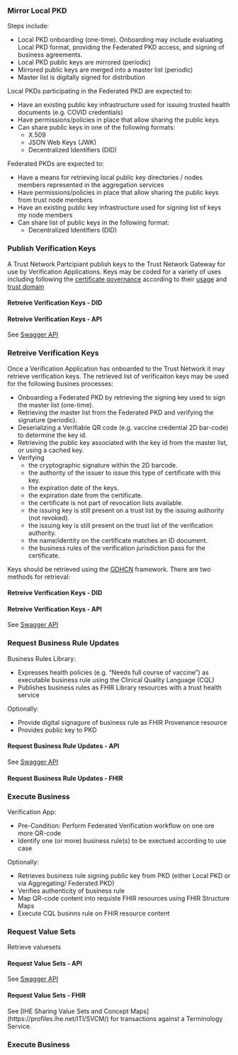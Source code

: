 <h3 id="mirror_keys">Mirror Local PKD</h3>

Steps include:
- Local PKD onboarding (one-time). Onboarding may include evaluating Local PKD
format, providing the Federated PKD access, and signing of business agreements.
- Local PKD public keys are mirrored (periodic)
- Mirrored public keys are merged into a master list (periodic)
- Master list is digitally signed for distribution

Local PKDs participating in the Federated PKD are expected to:
- Have an existing public key infrastructure used for issuing trusted health documents (e.g. COVID credentials)
- Have permissions/policies in place that allow sharing the public keys
- Can share public keys in one of the following formats:
  - X.509
  - JSON Web Keys (JWK)
  - Decentralized Identifiers (DID)

Federated PKDs are expected to:
- Have a means for retrieving local public key directories / nodes members represented in the aggregation services
- Have permissions/policies in place that allow sharing the public keys from trust node members
- Have an existing public key infrastructure used for signing list of keys my node members
- Can share list of public keys in the following format:
  - Decentralized Identifiers (DID)


<h3 id="put_keys">Publish Verification Keys</h3>

A Trust Network Partcipiant publish keys to the Trust Network Gateway for use by Verification Applications.  Keys may be coded for a variety of uses including following the [certificate governance](concepts_certificate_governance.html) according to their [usage](ValueSet-TRUST.KEYUSAGE.html) and [trust domain](ValueSet-TRUST.DOMAIN.html)

<h4 id="put_keys_did">Retreive Verification Keys - DID </h4>

<h4 id="put_keys_api">Retreive Verification Keys - API </h4>

See [Swagger API](https://worldhealthorganization.github.io/smart-trust-network-gateway/)


<h3 id="get_keys">Retreive Verification Keys</h3>

Once a Verification Application has onboarded to the Trust Network it may retrieve verification keys.   The retrieved list of verificaiton keys may be used for the following busines processes:
- Onboarding a Federated PKD by retrieving the signing key used to sign the master list (one-time).
- Retrieving the master list from the Federated PKD and verifying the signature (periodic).
- Deserializing a Verifiable QR code (e.g.  vaccine credential 2D bar-code) to determine the key id.
- Retrieving the public key associated with the key id from the master list, or using a cached key.
- Verifying 
  - the cryptographic signature within the 2D barcode.
  - the authority of the issuer to issue this type of certificate with this key.
  - the expiration date of the keys.
  - the expiration date from the certificate.
  - the certificate is not part of revocation lists available.
  - the issuing key is still present on a trust list by the issuing authority (not revoked).
  - the issuing key is still present on the trust list of the verification authority.
  - the name/identity on the certificate matches an ID document.
  - the business rules of the verification jurisdiction pass for the certificate.  

Keys should be retrieved using the [GDHCN](https://smart.who.int/trust) framework.  There are two methods for retrieval:
<h4 id="get_keys_did">Retreive Verification Keys - DID </h4>

<h4 id="get_keys_api">Retreive Verification Keys - API </h4>

See [Swagger API](https://worldhealthorganization.github.io/smart-trust-network-gateway/)


<h3 id="get_rules">Request Business Rule Updates</h3>

Business Rules Library:
- Expresses health policies (e.g. “Needs full course of vaccine”) as executable business
rule using the Clinical Quality Language (CQL)
- Publishes business rules as FHIR Library resources with a trust health service

Optionally:
  - Provide digital signagure of business rule as FHIR Provenance resource
  - Provides public key to PKD

<h4 id="get_rules_api">Request Business Rule Updates - API</h4>

See [Swagger API](https://worldhealthorganization.github.io/smart-trust-network-gateway/)

<h4 id="get_rules_api">Request Business Rule Updates - FHIR</h4>

<h3 id="execute_rule">Execute Business</h3>


Verification App:
- Pre-Condition: Perform Federated Verification workflow on one ore more QR-code
- Identify one (or more) business rule(s) to be exectued according to use case

Optionally:
  - Retrieves business rule signing public key from PKD (either Local PKD or via Aggregating/ Federated PKD)
  - Verifies authenticity of business rule
- Map QR-code content into requiste FHIR resources using FHIR Structure Maps
- Execute CQL businns rule on FHIR resource content



<h3 id="get_valuesets">Request Value Sets</h3>

Retrieve valuesets
<h4 id="get_valuesets_api">Request Value Sets - API</h4>

See [Swagger API](https://worldhealthorganization.github.io/smart-trust-network-gateway/)

<h4 id="get_valuesets_api">Request Value Sets - FHIR</h4>
See [IHE Sharing Value Sets and Concept Maps](https://profiles.ihe.net/ITI/SVCM/) for transactions against a Terminology Service.

<h3 id="execute_rule">Execute Business</h3>

